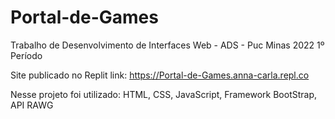 # Portal-de-Games
Trabalho de Desenvolvimento de Interfaces Web - ADS - Puc Minas 2022 1º Período

Site publicado no Replit link: https://Portal-de-Games.anna-carla.repl.co

Nesse projeto foi utilizado: HTML, CSS, JavaScript, Framework BootStrap, API RAWG

